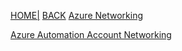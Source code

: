[HOME|](https://rajeshsadashiva.github.io/)
[BACK](./..)
[Azure Networking](./AzureNetworking.html)

[Azure Automation Account Networking](./AutomationAccountNetworking.html)
